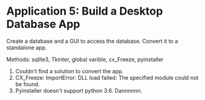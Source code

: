 # Application 5: Build a Desktop Database App

Create a database and a GUI to access the database. Convert it to a standalone app.

Methods: sqlite3, Tkinter, global varible, cx_Freeze, pyinstaller

1. Couldn't find a solution to convert the app.
2. CX_Freeze: ImportError: DLL load failed: The specified module could not be found.
3. Pyinstaller doesn't support python 3.6. Dannnnnn.
